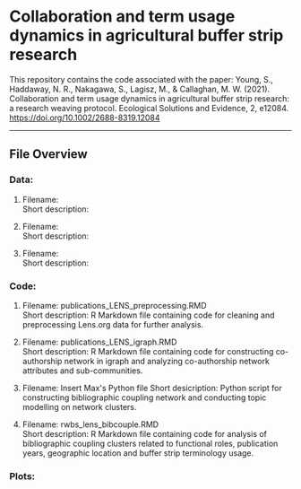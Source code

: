# Collaboration and term usage dynamics in agricultural buffer strip research
This repository contains the code associated with the paper:
Young, S., Haddaway, N. R., Nakagawa, S., Lagisz, M., & Callaghan, M. W. (2021). Collaboration and term usage dynamics in agricultural buffer strip research: a research weaving protocol. Ecological Solutions and Evidence, 2, e12084. https://doi.org/10.1002/2688-8319.12084 

---------------------
File Overview
---------------------
### Data:
1. Filename:        
Short description:        
        
2. Filename:        
Short description:        
        
3. Filename:        
Short description:

### Code:
1. Filename: publications_LENS_preprocessing.RMD   
Short description: R Markdown file containing code for cleaning and preprocessing Lens.org data for further analysis.        
        
2. Filename: publications_LENS_igraph.RMD       
Short description: R Markdown file containing code for constructing co-authorship network in igraph and analyzing co-authorship network attributes and sub-communities.

3. Filename: Insert Max's Python file
Short desicription: Python script for constructing bibliographic coupling network and conducting topic modelling on network clusters.        

5. Filename: rwbs_lens_bibcouple.RMD     
Short description: R Markdown file containing code for analysis of bibliographic coupling clusters related to functional roles, publication years, geographic location and buffer strip terminology usage. 

### Plots:


